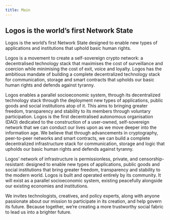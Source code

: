 ```yaml
---
title: Main
---
```

## Logos is the world’s first Network State

Logos is the world’s first Network State designed to enable new types of applications and institutions that uphold basic human rights.


Logos is a movement to create a self-sovereign crypto network: a decentralised technology stack that maximises the cost of surveillance and coercion while minimising the cost of exit, voice and loyalty. Logos has the ambitious mandate of building a complete decentralized technology stack for communication, storage and smart contracts that upholds our basic human rights and defends against tyranny.

Logos enables a parallel socioeconomic system, through its decentralized technology stack through the deployment new types of applications, public goods and social institutions atop of it. This aims to bringing greater freedom, transparency and stability to its members through voluntary participation.
Logos is the first decentralised autonomous organisation (DAO) dedicated to the construction of a user-owned, self-sovereign network that we can conduct our lives upon as we move deeper into the information age. We believe that through advancements in cryptography, peer-to-peer networks and smart contracts, we can build a complete decentralized infrastructure stack for communication, storage and logic that upholds our basic human rights and defends against tyranny.

Logos’ network of infrastructure is permissionless, private, and censorship-resistant: designed to enable new types of applications, public goods and social institutions that bring greater freedom, transparency and stability to the modern world. Logos is built and operated entirely by its community. It will exist as a parallel socioeconomic system, existing peacefully alongside our existing economies and institutions.

We invites technologists, creatives, and policy experts, along with anyone passionate about our mission to participate in its creation, and help govern its future. Because together, we’re creating a more trustworthy social fabric to lead us into a brighter future.

